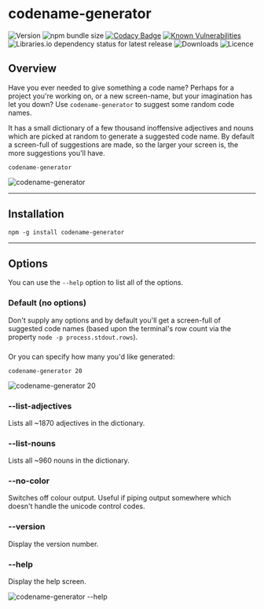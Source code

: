 # codename-generator

![Version](https://img.shields.io/npm/v/codename-generator.svg?style=plastic)
![npm bundle size](https://img.shields.io/bundlephobia/minzip/codename-generator?label=Size&style=plastic)
[![Codacy Badge](https://api.codacy.com/project/badge/Grade/acf4ae9001a0486497a4b12c4ccbbd44)](https://www.codacy.com?utm_source=bitbucket.org&amp;utm_medium=referral&amp;utm_content=MarkSMurphy/codename-generator&amp;utm_campaign=Badge_Grade)
[![Known Vulnerabilities](https://snyk.io/test/npm/codename-generator/1.0.8/badge.svg)](https://snyk.io/test/npm/codename-generator/1.0.8)
![Libraries.io dependency status for latest release](https://img.shields.io/librariesio/release/npm/codename-generator.svg?style=plastic)
![Downloads](https://img.shields.io/npm/dm/codename-generator.svg?style=plastic)
![Licence](https://img.shields.io/npm/l/codename-generator.svg?style=plastic)

## Overview

Have you ever needed to give something a code name?  Perhaps for a project you're working on, or a new screen-name, but your imagination has let you down?
Use `codename-generator` to suggest some random code names.

It has a small dictionary of a few thousand inoffensive adjectives and nouns which are picked at random to generate a suggested code name.
By default a screen-full of suggestions are made, so the larger your screen is, the more suggestions you'll have.

```text
codename-generator
```

![`codename-generator`](https://marksmurphy.github.io/img/codename-generator-screenfull.gif)

---

## Installation

```text
npm -g install codename-generator
```

---

## Options

You can use the `--help` option to list all of the options.

### Default (no options)

Don't supply any options and by default you'll get a screen-full of suggested code names (based upon the terminal's row count via the property `node -p process.stdout.rows`).

### <number>

Or you can specify how many you'd like generated:

```text
codename-generator 20
```

![`codename-generator 20`](https://marksmurphy.github.io/img/codename-generator-20.gif)

### --list-adjectives

Lists all ~1870 adjectives in the dictionary.

### --list-nouns

Lists all ~960 nouns in the dictionary.

### --no-color

Switches off colour output.  Useful if piping output somewhere which doesn't handle the unicode control codes.

### --version

Display the version number.

### --help

Display the help screen.

![`codename-generator --help`](https://marksmurphy.github.io/img/codename-generator-help.png)
